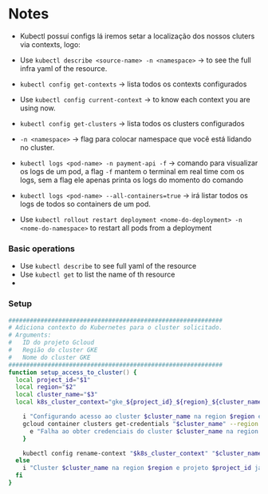 # Notes

- Kubectl possuí configs lá iremos setar a localização dos nossos cluters via contexts, logo:

- Use `kubectl describe <source-name> -n <namespace>` -> to see the full infra yaml of the resource.
- `kubectl config get-contexts` -> lista todos os contexts configurados
- Use `kubectl config current-context` -> to know each context you are using now.
- `kubectl config get-clusters` -> lista todos os clusters configurados
- `-n <namespace>` -> flag para colocar namespace que você está lidando no cluster.
- `kubectl logs <pod-name> -n payment-api -f` -> comando para visualizar os logs de um pod, a flag `-f` mantem o terminal em real time com os logs, sem a flag ele apenas printa os logs do momento do comando
- `kubectl logs <pod-name> --all-containers=true` -> irá listar todos os logs de todos so containers de um pod.
- Use `kubectl rollout restart deployment <nome-do-deployment> -n <nome-do-namespace>` to restart all pods from a deployment
### Basic operations

- Use `kubectl describe` to see full yaml of the resource
- Use `kubectl get` to list the name of th resource
-

### Setup 

```zsh
############################################################
# Adiciona contexto do Kubernetes para o cluster solicitado.
# Arguments:
#   ID do projeto Gcloud
#   Região do cluster GKE
#   Nome do cluster GKE
############################################################
function setup_access_to_cluster() {
  local project_id="$1"
  local region="$2"
  local cluster_name="$3"
  local k8s_cluster_context="gke_${project_id}_${region}_${cluster_name}"

    i "Configurando acesso ao cluster $cluster_name na region $region e projeto $project_id..."
    gcloud container clusters get-credentials "$cluster_name" --region "$region" --project "$project_id" || {
      e "Falha ao obter credenciais do cluster $cluster_name na region $region e projeto $project_id."
    }

    kubectl config rename-context "$k8s_cluster_context" "$cluster_name" || e "[ERRO] Falha ao renomear contexto Kubernetes."
  else
    i "Cluster $cluster_name na region $region e projeto $project_id já está configurado."
  fi
}
```